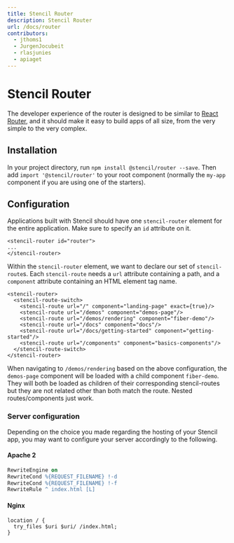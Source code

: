 ```yaml
---
title: Stencil Router
description: Stencil Router
url: /docs/router
contributors:
  - jthoms1
  - JurgenJocubeit
  - rlasjunies
  - apiaget
---
```


# Stencil Router

The developer experience of the router is designed to be similar to [React Router](https://reacttraining.com/react-router/), and it should make it easy to build apps of all size, from the very simple to the very complex.

## Installation

In your project directory, run `npm install @stencil/router --save`.
Then add `import '@stencil/router'` to your root component (normally the `my-app` component if you are using one of the starters).

## Configuration

Applications built with Stencil should have one `stencil-router` element for the entire application. Make sure to specify an `id` attribute on it.

```tsx
<stencil-router id="router">
...
</stencil-router>
```

Within the `stencil-router` element, we want to declare our set of `stencil-route`s. Each `stencil-route` needs a `url` attribute containing a path, and a `component` attribute containing an HTML element tag name.

```tsx
<stencil-router>
  <stencil-route-switch>
    <stencil-route url="/" component="landing-page" exact={true}/>
    <stencil-route url="/demos" component="demos-page"/>
    <stencil-route url="/demos/rendering" component="fiber-demo"/>
    <stencil-route url="/docs" component="docs"/>
    <stencil-route url="/docs/getting-started" component="getting-started"/>
    <stencil-route url="/components" component="basics-components"/>
  </stencil-route-switch>
</stencil-router>
```

When navigating to `/demos/rendering` based on the above configuration, the `demos-page` component will be loaded with a child component `fiber-demo`. They will both be loaded as children of their corresponding stencil-routes but they are not related other than both match the route. Nested routes/components just work.

### Server configuration

Depending on the choice you made regarding the hosting of your Stencil app, you may want to configure your server accordingly to the following.

#### Apache 2
```apache
RewriteEngine on
RewriteCond %{REQUEST_FILENAME} !-d
RewriteCond %{REQUEST_FILENAME} !-f
RewriteRule ^ index.html [L]
```

#### Nginx
```.vhost
location / {
  try_files $uri $uri/ /index.html;
}
```
